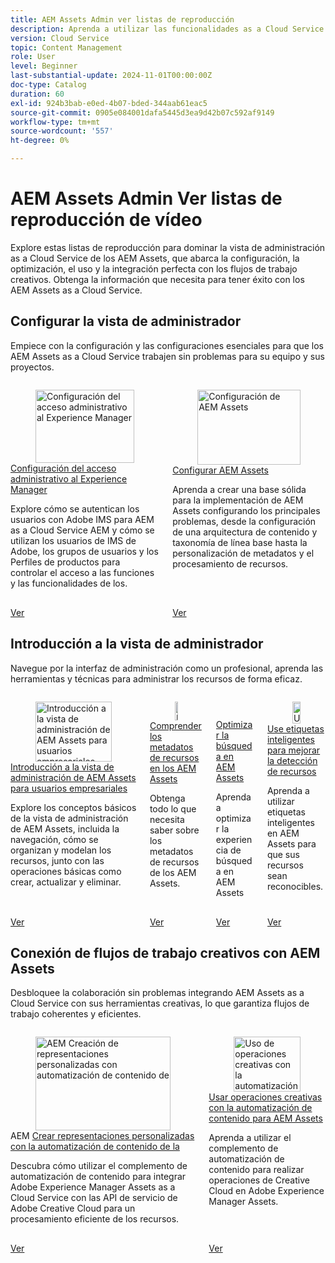 ```yaml
---
title: AEM Assets Admin ver listas de reproducción
description: Aprenda a utilizar las funcionalidades as a Cloud Service de administración de AEM Assets con esta colección de listas de reproducción de vídeo diseñadas para mejorar las habilidades con los productos.
version: Cloud Service
topic: Content Management
role: User
level: Beginner
last-substantial-update: 2024-11-01T00:00:00Z
doc-type: Catalog
duration: 60
exl-id: 924b3bab-e0ed-4b07-bded-344aab61eac5
source-git-commit: 0905e084001dafa5445d3ea9d42b07c592af9149
workflow-type: tm+mt
source-wordcount: '557'
ht-degree: 0%

---
```


# AEM Assets Admin Ver listas de reproducción de vídeo

Explore estas listas de reproducción para dominar la vista de administración as a Cloud Service de los AEM Assets, que abarca la configuración, la optimización, el uso y la integración perfecta con los flujos de trabajo creativos. Obtenga la información que necesita para tener éxito con los AEM Assets as a Cloud Service.

## Configurar la vista de administrador

Empiece con la configuración y las configuraciones esenciales para que los AEM Assets as a Cloud Service trabajen sin problemas para su equipo y sus proyectos.

<!-- CARDS

* https://experienceleague.adobe.com/en/playlists/experience-manager-all-configure-administrative-access
* https://experienceleague.adobe.com/en/playlists/experience-manager-assets-configure-administrators

-->
<!-- START CARDS HTML - DO NOT MODIFY BY HAND -->
<div class="columns">
    <div class="column is-half-tablet is-half-desktop is-one-third-widescreen" aria-label="Configure Administrative Access to Experience Manager">
        <div class="card" style="height: 100%; display: flex; flex-direction: column; height: 100%;">
            <div class="card-image">
                <figure class="image x-is-16by9">
                    <a href="https://experienceleague.adobe.com/en/playlists/experience-manager-all-configure-administrative-access" title="Configuración del acceso administrativo al Experience Manager">
                        <img class="is-bordered-r-small" src="https://experienceleague.adobe.com/en/playlists/media_1130bb3c4cd41705ba451f3219632a7d57f9b3f85.jpeg?width=400&format=pjpg&optimize=medium" alt="Configuración del acceso administrativo al Experience Manager"
                             style="width: 100%; aspect-ratio: 16 / 9; object-fit: cover; overflow: hidden; display: block; margin: auto;">
                    </a>
                </figure>
            </div>
            <div class="card-content is-padded-small" style="display: flex; flex-direction: column; flex-grow: 1; justify-content: space-between;">
                <div class="top-card-content">
                    <p class="headline is-size-6 has-text-weight-bold">
                        <a href="https://experienceleague.adobe.com/en/playlists/experience-manager-all-configure-administrative-access" title="Configuración del acceso administrativo al Experience Manager">Configuración del acceso administrativo al Experience Manager</a>
                    </p>
                    <p class="is-size-6">Explore cómo se autentican los usuarios con Adobe IMS para AEM as a Cloud Service AEM y cómo se utilizan los usuarios de IMS de Adobe, los grupos de usuarios y los Perfiles de productos para controlar el acceso a las funciones y las funcionalidades de los.</p>
                </div>
                <a href="https://experienceleague.adobe.com/en/playlists/experience-manager-all-configure-administrative-access" class="spectrum-Button spectrum-Button--outline spectrum-Button--primary spectrum-Button--sizeM" style="align-self: flex-start; margin-top: 1rem;">
                    <span class="spectrum-Button-label has-no-wrap has-text-weight-bold">Ver</span>
                </a>
            </div>
        </div>
    </div>
    <div class="column is-half-tablet is-half-desktop is-one-third-widescreen" aria-label="Configure AEM Assets">
        <div class="card" style="height: 100%; display: flex; flex-direction: column; height: 100%;">
            <div class="card-image">
                <figure class="image x-is-16by9">
                    <a href="https://experienceleague.adobe.com/en/playlists/experience-manager-assets-configure-administrators" title="Configuración de AEM Assets">
                        <img class="is-bordered-r-small" src="https://experienceleague.adobe.com/en/playlists/media_10ff5e029664c15b4f0982e17cd2420f86892026e.jpeg?width=400&format=pjpg&optimize=medium" alt="Configuración de AEM Assets"
                             style="width: 100%; aspect-ratio: 16 / 9; object-fit: cover; overflow: hidden; display: block; margin: auto;">
                    </a>
                </figure>
            </div>
            <div class="card-content is-padded-small" style="display: flex; flex-direction: column; flex-grow: 1; justify-content: space-between;">
                <div class="top-card-content">
                    <p class="headline is-size-6 has-text-weight-bold">
                        <a href="https://experienceleague.adobe.com/en/playlists/experience-manager-assets-configure-administrators" title="Configuración de AEM Assets">Configurar AEM Assets</a>
                    </p>
                    <p class="is-size-6">Aprenda a crear una base sólida para la implementación de AEM Assets configurando los principales problemas, desde la configuración de una arquitectura de contenido y taxonomía de línea base hasta la personalización de metadatos y el procesamiento de recursos.</p>
                </div>
                <a href="https://experienceleague.adobe.com/en/playlists/experience-manager-assets-configure-administrators" class="spectrum-Button spectrum-Button--outline spectrum-Button--primary spectrum-Button--sizeM" style="align-self: flex-start; margin-top: 1rem;">
                    <span class="spectrum-Button-label has-no-wrap has-text-weight-bold">Ver</span>
                </a>
            </div>
        </div>
    </div>
</div>
<!-- END CARDS HTML - DO NOT MODIFY BY HAND -->




## Introducción a la vista de administrador

Navegue por la interfaz de administración como un profesional, aprenda las herramientas y técnicas para administrar los recursos de forma eficaz.

<!-- CARDS

* https://experienceleague.adobe.com/en/playlists/experience-manager-assets-get-started-business-users  
* https://experienceleague.adobe.com/en/playlists/experience-manager-assets-understand-metadata
* https://experienceleague.adobe.com/en/playlists/experience-manager-assets-optimize-search
* https://experienceleague.adobe.com/en/playlists/experience-manager-assets-use-smart-tags

-->
<!-- START CARDS HTML - DO NOT MODIFY BY HAND -->
<div class="columns">
    <div class="column is-half-tablet is-half-desktop is-one-third-widescreen" aria-label="Get Started with AEM Assets Admin View for Business Users">
        <div class="card" style="height: 100%; display: flex; flex-direction: column; height: 100%;">
            <div class="card-image">
                <figure class="image x-is-16by9">
                    <a href="https://experienceleague.adobe.com/en/playlists/experience-manager-assets-get-started-business-users" title="Introducción a la vista de administración de AEM Assets para usuarios empresariales">
                        <img class="is-bordered-r-small" src="https://experienceleague.adobe.com/en/playlists/media_1ef8147e9c1eae5160028ef72a069e1dc359f67d6.jpeg?width=400&format=pjpg&optimize=medium" alt="Introducción a la vista de administración de AEM Assets para usuarios empresariales"
                             style="width: 100%; aspect-ratio: 16 / 9; object-fit: cover; overflow: hidden; display: block; margin: auto;">
                    </a>
                </figure>
            </div>
            <div class="card-content is-padded-small" style="display: flex; flex-direction: column; flex-grow: 1; justify-content: space-between;">
                <div class="top-card-content">
                    <p class="headline is-size-6 has-text-weight-bold">
                        <a href="https://experienceleague.adobe.com/en/playlists/experience-manager-assets-get-started-business-users" title="Introducción a la vista de administración de AEM Assets para usuarios empresariales">Introducción a la vista de administración de AEM Assets para usuarios empresariales</a>
                    </p>
                    <p class="is-size-6">Explore los conceptos básicos de la vista de administración de AEM Assets, incluida la navegación, cómo se organizan y modelan los recursos, junto con las operaciones básicas como crear, actualizar y eliminar.</p>
                </div>
                <a href="https://experienceleague.adobe.com/en/playlists/experience-manager-assets-get-started-business-users" class="spectrum-Button spectrum-Button--outline spectrum-Button--primary spectrum-Button--sizeM" style="align-self: flex-start; margin-top: 1rem;">
                    <span class="spectrum-Button-label has-no-wrap has-text-weight-bold">Ver</span>
                </a>
            </div>
        </div>
    </div>
    <div class="column is-half-tablet is-half-desktop is-one-third-widescreen" aria-label="Understand Asset Metadata in AEM Assets">
        <div class="card" style="height: 100%; display: flex; flex-direction: column; height: 100%;">
            <div class="card-image">
                <figure class="image x-is-16by9">
                    <a href="https://experienceleague.adobe.com/en/playlists/experience-manager-assets-understand-metadata" title="Explicación de los metadatos de recursos en AEM Assets">
                        <img class="is-bordered-r-small" src="https://experienceleague.adobe.com/en/playlists/media_14b36b75c74414a6466b1285aaec1e8c77fa3df5c.jpeg?width=400&format=pjpg&optimize=medium" alt="Explicación de los metadatos de recursos en AEM Assets"
                             style="width: 100%; aspect-ratio: 16 / 9; object-fit: cover; overflow: hidden; display: block; margin: auto;">
                    </a>
                </figure>
            </div>
            <div class="card-content is-padded-small" style="display: flex; flex-direction: column; flex-grow: 1; justify-content: space-between;">
                <div class="top-card-content">
                    <p class="headline is-size-6 has-text-weight-bold">
                        <a href="https://experienceleague.adobe.com/en/playlists/experience-manager-assets-understand-metadata" title="Explicación de los metadatos de recursos en AEM Assets">Comprender los metadatos de recursos en los AEM Assets</a>
                    </p>
                    <p class="is-size-6">Obtenga todo lo que necesita saber sobre los metadatos de recursos de los AEM Assets.</p>
                </div>
                <a href="https://experienceleague.adobe.com/en/playlists/experience-manager-assets-understand-metadata" class="spectrum-Button spectrum-Button--outline spectrum-Button--primary spectrum-Button--sizeM" style="align-self: flex-start; margin-top: 1rem;">
                    <span class="spectrum-Button-label has-no-wrap has-text-weight-bold">Ver</span>
                </a>
            </div>
        </div>
    </div>
    <div class="column is-half-tablet is-half-desktop is-one-third-widescreen" aria-label="Optimize Search in AEM Assets">
        <div class="card" style="height: 100%; display: flex; flex-direction: column; height: 100%;">
            <div class="card-image">
                <figure class="image x-is-16by9">
                    <a href="https://experienceleague.adobe.com/en/playlists/experience-manager-assets-optimize-search" title="Optimización de la búsqueda en AEM Assets">
                        <img class="is-bordered-r-small" src="https://experienceleague.adobe.com/en/playlists/media_1f15aea73bd3e4e5dda006cf15154ffa716096f29.jpeg?width=400&format=pjpg&optimize=medium" alt="Optimización de la búsqueda en AEM Assets"
                             style="width: 100%; aspect-ratio: 16 / 9; object-fit: cover; overflow: hidden; display: block; margin: auto;">
                    </a>
                </figure>
            </div>
            <div class="card-content is-padded-small" style="display: flex; flex-direction: column; flex-grow: 1; justify-content: space-between;">
                <div class="top-card-content">
                    <p class="headline is-size-6 has-text-weight-bold">
                        <a href="https://experienceleague.adobe.com/en/playlists/experience-manager-assets-optimize-search" title="Optimización de la búsqueda en AEM Assets">Optimizar la búsqueda en AEM Assets</a>
                    </p>
                    <p class="is-size-6">Aprenda a optimizar la experiencia de búsqueda en AEM Assets</p>
                </div>
                <a href="https://experienceleague.adobe.com/en/playlists/experience-manager-assets-optimize-search" class="spectrum-Button spectrum-Button--outline spectrum-Button--primary spectrum-Button--sizeM" style="align-self: flex-start; margin-top: 1rem;">
                    <span class="spectrum-Button-label has-no-wrap has-text-weight-bold">Ver</span>
                </a>
            </div>
        </div>
    </div>
    <div class="column is-half-tablet is-half-desktop is-one-third-widescreen" aria-label="Use Smart Tags to Enhance Asset Discovery">
        <div class="card" style="height: 100%; display: flex; flex-direction: column; height: 100%;">
            <div class="card-image">
                <figure class="image x-is-16by9">
                    <a href="https://experienceleague.adobe.com/en/playlists/experience-manager-assets-use-smart-tags" title="Uso de etiquetas inteligentes para mejorar la detección de recursos">
                        <img class="is-bordered-r-small" src="https://experienceleague.adobe.com/en/playlists/media_1812d95f81d708d5f0fef7e1003bcab6413afe4aa.jpeg?width=400&format=pjpg&optimize=medium" alt="Uso de etiquetas inteligentes para mejorar la detección de recursos"
                             style="width: 100%; aspect-ratio: 16 / 9; object-fit: cover; overflow: hidden; display: block; margin: auto;">
                    </a>
                </figure>
            </div>
            <div class="card-content is-padded-small" style="display: flex; flex-direction: column; flex-grow: 1; justify-content: space-between;">
                <div class="top-card-content">
                    <p class="headline is-size-6 has-text-weight-bold">
                        <a href="https://experienceleague.adobe.com/en/playlists/experience-manager-assets-use-smart-tags" title="Uso de etiquetas inteligentes para mejorar la detección de recursos">Use etiquetas inteligentes para mejorar la detección de recursos</a>
                    </p>
                    <p class="is-size-6">Aprenda a utilizar etiquetas inteligentes en AEM Assets para que sus recursos sean reconocibles.</p>
                </div>
                <a href="https://experienceleague.adobe.com/en/playlists/experience-manager-assets-use-smart-tags" class="spectrum-Button spectrum-Button--outline spectrum-Button--primary spectrum-Button--sizeM" style="align-self: flex-start; margin-top: 1rem;">
                    <span class="spectrum-Button-label has-no-wrap has-text-weight-bold">Ver</span>
                </a>
            </div>
        </div>
    </div>
</div>
<!-- END CARDS HTML - DO NOT MODIFY BY HAND -->




## Conexión de flujos de trabajo creativos con AEM Assets

Desbloquee la colaboración sin problemas integrando AEM Assets as a Cloud Service con sus herramientas creativas, lo que garantiza flujos de trabajo coherentes y eficientes.

<!-- CARDS

* https://experienceleague.adobe.com/en/playlists/experience-manager-assets-create-renditions-content-automation
* https://experienceleague.adobe.com/en/playlists/experience-manager-assets-use-creative-operations-with-content-automation

-->
<!-- START CARDS HTML - DO NOT MODIFY BY HAND -->
<div class="columns">
    <div class="column is-half-tablet is-half-desktop is-one-third-widescreen" aria-label="Create Custom Renditions with AEM Content Automation">
        <div class="card" style="height: 100%; display: flex; flex-direction: column; height: 100%;">
            <div class="card-image">
                <figure class="image x-is-16by9">
                    <a href="https://experienceleague.adobe.com/en/playlists/experience-manager-assets-create-renditions-content-automation" title="AEM Creación de representaciones personalizadas con automatización de contenido de">
                        <img class="is-bordered-r-small" src="https://experienceleague.adobe.com/en/playlists/media_13985b4766ee5b638f540f60e2a52fb024471662e.jpeg?width=400&format=pjpg&optimize=medium" alt="AEM Creación de representaciones personalizadas con automatización de contenido de"
                             style="width: 100%; aspect-ratio: 16 / 9; object-fit: cover; overflow: hidden; display: block; margin: auto;">
                    </a>
                </figure>
            </div>
            <div class="card-content is-padded-small" style="display: flex; flex-direction: column; flex-grow: 1; justify-content: space-between;">
                <div class="top-card-content">
                    <p class="headline is-size-6 has-text-weight-bold">
                        AEM <a href="https://experienceleague.adobe.com/en/playlists/experience-manager-assets-create-renditions-content-automation" title="AEM Creación de representaciones personalizadas con automatización de contenido de">Crear representaciones personalizadas con la automatización de contenido de la</a>
                    </p>
                    <p class="is-size-6">Descubra cómo utilizar el complemento de automatización de contenido para integrar Adobe Experience Manager Assets as a Cloud Service con las API de servicio de Adobe Creative Cloud para un procesamiento eficiente de los recursos.</p>
                </div>
                <a href="https://experienceleague.adobe.com/en/playlists/experience-manager-assets-create-renditions-content-automation" class="spectrum-Button spectrum-Button--outline spectrum-Button--primary spectrum-Button--sizeM" style="align-self: flex-start; margin-top: 1rem;">
                    <span class="spectrum-Button-label has-no-wrap has-text-weight-bold">Ver</span>
                </a>
            </div>
        </div>
    </div>
    <div class="column is-half-tablet is-half-desktop is-one-third-widescreen" aria-label="Use Creative Operations with AEM Assets Content Automation">
        <div class="card" style="height: 100%; display: flex; flex-direction: column; height: 100%;">
            <div class="card-image">
                <figure class="image x-is-16by9">
                    <a href="https://experienceleague.adobe.com/en/playlists/experience-manager-assets-use-creative-operations-with-content-automation" title="Uso de operaciones creativas con la automatización de contenido para AEM Assets">
                        <img class="is-bordered-r-small" src="https://experienceleague.adobe.com/en/playlists/media_1d229d6d304f8ef16f59a8e759bd1b55a9b3b4d1d.jpeg?width=400&format=pjpg&optimize=medium" alt="Uso de operaciones creativas con la automatización de contenido para AEM Assets"
                             style="width: 100%; aspect-ratio: 16 / 9; object-fit: cover; overflow: hidden; display: block; margin: auto;">
                    </a>
                </figure>
            </div>
            <div class="card-content is-padded-small" style="display: flex; flex-direction: column; flex-grow: 1; justify-content: space-between;">
                <div class="top-card-content">
                    <p class="headline is-size-6 has-text-weight-bold">
                        <a href="https://experienceleague.adobe.com/en/playlists/experience-manager-assets-use-creative-operations-with-content-automation" title="Uso de operaciones creativas con la automatización de contenido para AEM Assets">Usar operaciones creativas con la automatización de contenido para AEM Assets</a>
                    </p>
                    <p class="is-size-6">Aprenda a utilizar el complemento de automatización de contenido para realizar operaciones de Creative Cloud en Adobe Experience Manager Assets.</p>
                </div>
                <a href="https://experienceleague.adobe.com/en/playlists/experience-manager-assets-use-creative-operations-with-content-automation" class="spectrum-Button spectrum-Button--outline spectrum-Button--primary spectrum-Button--sizeM" style="align-self: flex-start; margin-top: 1rem;">
                    <span class="spectrum-Button-label has-no-wrap has-text-weight-bold">Ver</span>
                </a>
            </div>
        </div>
    </div>
</div>
<!-- END CARDS HTML - DO NOT MODIFY BY HAND -->
